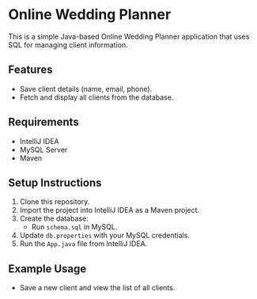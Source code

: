 # Online Wedding Planner

This is a simple Java-based Online Wedding Planner application that uses SQL for managing client information.

## Features
- Save client details (name, email, phone).
- Fetch and display all clients from the database.

## Requirements
- IntelliJ IDEA
- MySQL Server
- Maven

## Setup Instructions
1. Clone this repository.
2. Import the project into IntelliJ IDEA as a Maven project.
3. Create the database:
   - Run `schema.sql` in MySQL.
4. Update `db.properties` with your MySQL credentials.
5. Run the `App.java` file from IntelliJ IDEA.

## Example Usage
- Save a new client and view the list of all clients.
